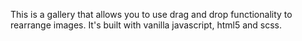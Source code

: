 This is a gallery that allows you to use drag and drop functionality to rearrange images. It's built with vanilla javascript, html5 and scss.
